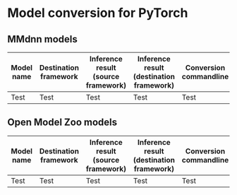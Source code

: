 # Model conversion for PyTorch

## MMdnn models

Model name|Destination framework|Inference result (source framework)|Inference result (destination framework)|Conversion commandline|
-|-|-|-|-|
Test|Test|Test|Test|Test|

## Open Model Zoo models

Model name|Destination framework|Inference result (source framework)|Inference result (destination framework)|Conversion commandline|
-|-|-|-|-|
Test|Test|Test|Test|Test|
